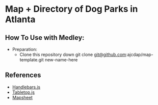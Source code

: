 # Map + Directory of Dog Parks in Atlanta

## How To Use with Medley:

- Preparation:
	- Clone this repository down
			git clone git@github.com:ajcdap/map-template.git new-name-here

## References
- [Handlebars.js](http://handlebarsjs.com/)
- [Tabletop.js](https://github.com/jsoma/tabletop)
- [Mapsheet](https://github.com/jsoma/mapsheet)
